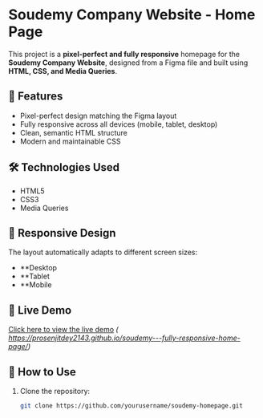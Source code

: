 # Soudemy Company Website - Home Page

This project is a **pixel-perfect and fully responsive** homepage for the **Soudemy Company Website**, designed from a Figma file and built using **HTML, CSS, and Media Queries**.

## 🚀 Features
- Pixel-perfect design matching the Figma layout  
- Fully responsive across all devices (mobile, tablet, desktop)  
- Clean, semantic HTML structure  
- Modern and maintainable CSS  

## 🛠️ Technologies Used
- HTML5  
- CSS3  
- Media Queries  

## 📱 Responsive Design
The layout automatically adapts to different screen sizes:
- **Desktop  
- **Tablet  
- **Mobile  


## 🔗 Live Demo
[Click here to view the live demo](#) *( https://prosenjitdey2143.github.io/soudemy---fully-responsive-home-page/)*

## 📂 How to Use
1. Clone the repository:
   ```bash
   git clone https://github.com/yourusername/soudemy-homepage.git
